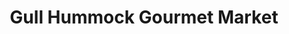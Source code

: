 ---
title: "Gull Hummock Gourmet Market"
url: /cape-charles/gull-hummock-gourmet-market/
shop: deli
---